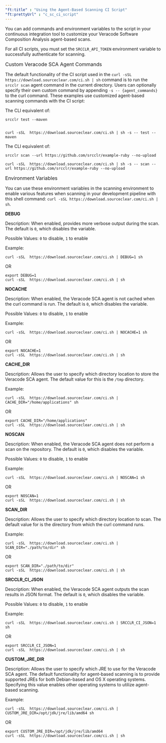 ```yaml
---
"ft:title" : "Using the Agent-Based Scanning CI Script"
"ft:prettyUrl" : "c_sc_ci_script"
---
```


You can add commands and environment variables to the script in your continuous integration tool to customize your Veracode Software Composition Analysis agent-based scans.

For all CI scripts, you must set the `SRCCLR_API_TOKEN` environment variable to successfully authenticate for scanning.

<p><span style="font-size: medium;">Custom Veracode SCA Agent Commands</span></p>

The default functionality of the CI script used in the `curl -sSL https://download.sourceclear.com/ci.sh | sh` command is to run the `srcclr scan` agent command in the current directory. Users can optionally specify their own custom command by appending `-s -- {agent_commands}` to the curl command. These examples use customized agent-based scanning commands with the CI script:

The CLI equivalent of:

```
srcclr test --maven
```

```

curl -sSL  https://download.sourceclear.com/ci.sh | sh -s -- test --maven
```

The CLI equivalent of:

```
srcclr scan --url https://github.com/srcclr/example-ruby --no-upload
```

```
curl -sSL  https://download.sourceclear.com/ci.sh | sh -s -- scan --url https://github.com/srcclr/example-ruby --no-upload
```

<p><span style="font-size: medium;">Environment Variables</span></p>

You can use these environment variables in the scanning environment to enable various features when scanning in your development pipeline with this shell command: `curl -sSL https://download.sourceclear.com/ci.sh | sh`.

**DEBUG**

Description: When enabled, provides more verbose output during the scan. The default is `0`, which disables the variable.

Possible Values: `0` to disable, `1` to enable

Example:


```
curl -sSL  https://download.sourceclear.com/ci.sh | DEBUG=1 sh
```

OR

```
export DEBUG=1
curl -sSL  https://download.sourceclear.com/ci.sh | sh
```

**NOCACHE**

Description: When enabled, the Veracode SCA agent is not cached when the curl command is run. The default is `0`, which disables the variable.

Possible Values: `0` to disable, `1` to enable

Example:

```
curl -sSL  https://download.sourceclear.com/ci.sh | NOCACHE=1 sh
```

OR

```
export NOCACHE=1
curl -sSL  https://download.sourceclear.com/ci.sh | sh
```

**CACHE_DIR**

Description: Allows the user to specify which directory location to store the Veracode SCA agent. The default value for this is the `/tmp` directory.

Example:

```
curl -sSL  https://download.sourceclear.com/ci.sh | CACHE_DIR="/home/applications" sh
```

OR

```
export CACHE_DIR="/home/applications"
curl -sSL  https://download.sourceclear.com/ci.sh | sh
```

**NOSCAN**

Description: When enabled, the Veracode SCA agent does not perform a scan on the repository. The default is `0`, which disables the variable.

Possible Values: `0` to disable, `1` to enable

Example:

```
curl -sSL  https://download.sourceclear.com/ci.sh | NOSCAN=1 sh
```

OR

```
export NOSCAN=1
curl -sSL  https://download.sourceclear.com/ci.sh | sh
```

**SCAN_DIR**

Description: Allows the user to specify which directory location to scan. The default value for is the directory from which the curl command runs.

Example:

```
curl -sSL  https://download.sourceclear.com/ci.sh | SCAN_DIR="./path/to/dir" sh
```

OR

```
export SCAN_DIR="./path/to/dir"
curl -sSL  https://download.sourceclear.com/ci.sh | sh
```

**SRCCLR_CI_JSON**

Description: When enabled, the Veracode SCA agent outputs the scan results in JSON format. The default is `0`, which disables the variable.

Possible Values: `0` to disable, `1` to enable

Example:

```
curl -sSL  https://download.sourceclear.com/ci.sh | SRCCLR_CI_JSON=1 sh
```

OR

```
export SRCCLR_CI_JSON=1
curl -sSL  https://download.sourceclear.com/ci.sh | sh
```

**CUSTOM_JRE_DIR**

Description: Allows the user to specify which JRE to use for the Veracode SCA agent. The default functionality for agent-based scanning is to provide supported JREs for both Debian-based and OS X operating systems. Specifying this value enables other operating systems to utilize agent-based scanning.

Example:

```
curl -sSL  https://download.sourceclear.com/ci.sh | CUSTOM_JRE_DIR=/opt/jdk/jre/lib/amd64 sh
```

OR

```
export CUSTOM_JRE_DIR=/opt/jdk/jre/lib/amd64
curl -sSL  https://download.sourceclear.com/ci.sh | sh
```

